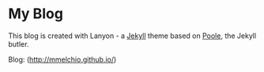 # My Blog

This blog is created with Lanyon - a [Jekyll](http://jekyllrb.com) theme based on [Poole](http://getpoole.com), the Jekyll butler.

Blog: (http://mmelchio.github.io/)
